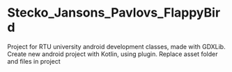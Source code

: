 # Stecko_Jansons_Pavlovs_FlappyBird
Project for RTU university android development classes, made with GDXLib.
Create new android project with Kotlin, using plugin. Replace asset folder and files in project
